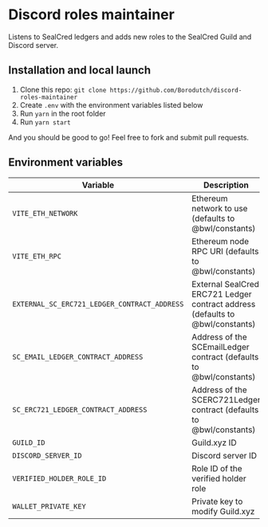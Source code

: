 # Discord roles maintainer

Listens to SealCred ledgers and adds new roles to the SealCred Guild and Discord server.

## Installation and local launch

1. Clone this repo: `git clone https://github.com/Borodutch/discord-roles-maintainer`
2. Create `.env` with the environment variables listed below
3. Run `yarn` in the root folder
4. Run `yarn start`

And you should be good to go! Feel free to fork and submit pull requests.

## Environment variables

| Variable                                     | Description                                                                   |
| -------------------------------------------- | ----------------------------------------------------------------------------- |
| `VITE_ETH_NETWORK`                           | Ethereum network to use (defaults to @bwl/constants)                          |
| `VITE_ETH_RPC`                               | Ethereum node RPC URI (defaults to @bwl/constants)                            |
| `EXTERNAL_SC_ERC721_LEDGER_CONTRACT_ADDRESS` | External SealCred ERC721 Ledger contract address (defaults to @bwl/constants) |
| `SC_EMAIL_LEDGER_CONTRACT_ADDRESS`           | Address of the SCEmailLedger contract (defaults to @bwl/constants)            |
| `SC_ERC721_LEDGER_CONTRACT_ADDRESS`          | Address of the SCERC721Ledger contract (defaults to @bwl/constants)           |
| `GUILD_ID`                                   | Guild.xyz ID                                                                  |
| `DISCORD_SERVER_ID`                          | Discord server ID                                                             |
| `VERIFIED_HOLDER_ROLE_ID`                    | Role ID of the verified holder role                                           |
| `WALLET_PRIVATE_KEY`                         | Private key to modify Guild.xyz                                               |
